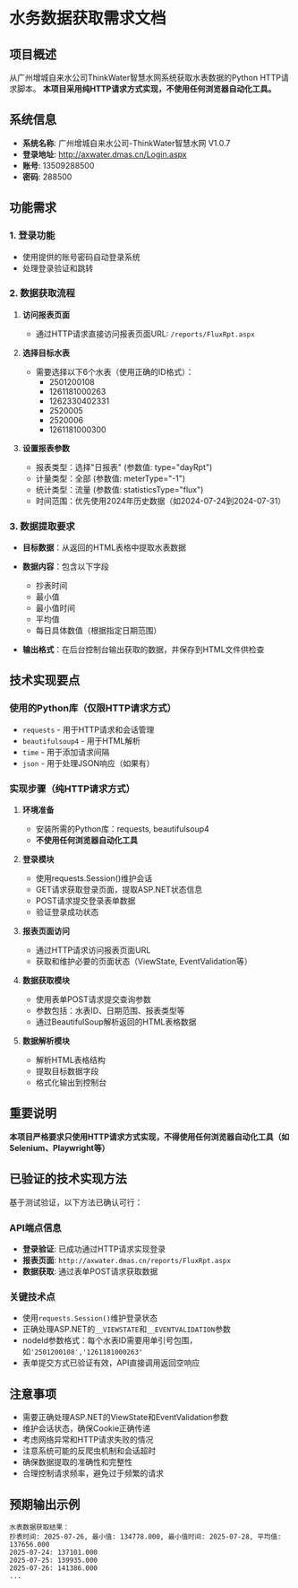 # 水务数据获取需求文档

## 项目概述
从广州增城自来水公司ThinkWater智慧水网系统获取水表数据的Python HTTP请求脚本。
**本项目采用纯HTTP请求方式实现，不使用任何浏览器自动化工具。**

## 系统信息
- **系统名称**: 广州增城自来水公司-ThinkWater智慧水网 V1.0.7
- **登录地址**: http://axwater.dmas.cn/Login.aspx
- **账号**: 13509288500
- **密码**: 288500

## 功能需求

### 1. 登录功能
- 使用提供的账号密码自动登录系统
- 处理登录验证和跳转

### 2. 数据获取流程
1. **访问报表页面**
   - 通过HTTP请求直接访问报表页面URL: `/reports/FluxRpt.aspx`

2. **选择目标水表**
   - 需要选择以下6个水表（使用正确的ID格式）：
     - 2501200108
     - 1261181000263
     - 1262330402331  
     - 2520005
     - 2520006
     - 1261181000300

3. **设置报表参数**
   - 报表类型：选择"日报表" (参数值: type="dayRpt")
   - 计量类型：全部 (参数值: meterType="-1")
   - 统计类型：流量 (参数值: statisticsType="flux")
   - 时间范围：优先使用2024年历史数据（如2024-07-24到2024-07-31）

### 3. 数据提取要求
- **目标数据**：从返回的HTML表格中提取水表数据
- **数据内容**：包含以下字段
  - 抄表时间
  - 最小值
  - 最小值时间
  - 平均值  
  - 每日具体数值（根据指定日期范围）

- **输出格式**：在后台控制台输出获取的数据，并保存到HTML文件供检查

## 技术实现要点

### 使用的Python库（仅限HTTP请求方式）
- `requests` - 用于HTTP请求和会话管理
- `beautifulsoup4` - 用于HTML解析
- `time` - 用于添加请求间隔
- `json` - 用于处理JSON响应（如果有）

### 实现步骤（纯HTTP请求方式）
1. **环境准备**
   - 安装所需的Python库：requests, beautifulsoup4
   - **不使用任何浏览器自动化工具**

2. **登录模块**
   - 使用requests.Session()维护会话
   - GET请求获取登录页面，提取ASP.NET状态信息
   - POST请求提交登录表单数据
   - 验证登录成功状态

3. **报表页面访问**
   - 通过HTTP请求访问报表页面URL
   - 获取和维护必要的页面状态（ViewState, EventValidation等）

4. **数据获取模块**
   - 使用表单POST请求提交查询参数
   - 参数包括：水表ID、日期范围、报表类型等
   - 通过BeautifulSoup解析返回的HTML表格数据

5. **数据解析模块**
   - 解析HTML表格结构
   - 提取目标数据字段
   - 格式化输出到控制台

## 重要说明
**本项目严格要求只使用HTTP请求方式实现，不得使用任何浏览器自动化工具（如Selenium、Playwright等）**

## 已验证的技术实现方法
基于测试验证，以下方法已确认可行：

### API端点信息
- **登录验证**: 已成功通过HTTP请求实现登录
- **报表页面**: `http://axwater.dmas.cn/reports/FluxRpt.aspx`  
- **数据获取**: 通过表单POST请求获取数据

### 关键技术点
- 使用`requests.Session()`维护登录状态
- 正确处理ASP.NET的`__VIEWSTATE`和`__EVENTVALIDATION`参数
- nodeId参数格式：每个水表ID需要用单引号包围，如`'2501200108','1261181000263'`
- 表单提交方式已验证有效，API直接调用返回空响应

## 注意事项
- 需要正确处理ASP.NET的ViewState和EventValidation参数
- 维护会话状态，确保Cookie正确传递
- 考虑网络异常和HTTP请求失败的情况
- 注意系统可能的反爬虫机制和会话超时
- 确保数据提取的准确性和完整性
- 合理控制请求频率，避免过于频繁的请求

## 预期输出示例
```
水表数据获取结果：
抄表时间: 2025-07-26, 最小值: 134778.000, 最小值时间: 2025-07-28, 平均值: 137656.000
2025-07-24: 137101.000
2025-07-25: 139935.000
2025-07-26: 141386.000
...
```